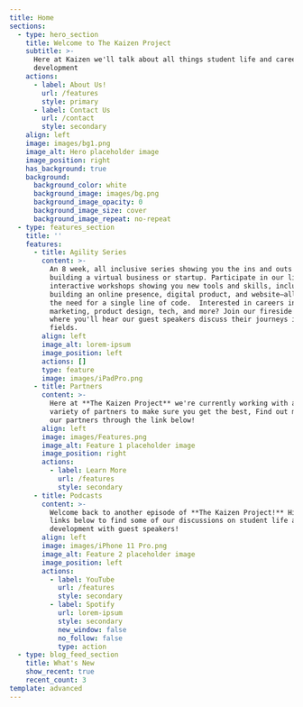 ```yaml
---
title: Home
sections:
  - type: hero_section
    title: Welcome to The Kaizen Project
    subtitle: >-
      Here at Kaizen we'll talk about all things student life and career
      development
    actions:
      - label: About Us!
        url: /features
        style: primary
      - label: Contact Us
        url: /contact
        style: secondary
    align: left
    image: images/bg1.png
    image_alt: Hero placeholder image
    image_position: right
    has_background: true
    background:
      background_color: white
      background_image: images/bg.png
      background_image_opacity: 0
      background_image_size: cover
      background_image_repeat: no-repeat
  - type: features_section
    title: ''
    features:
      - title: Agility Series
        content: >-
          An 8 week, all inclusive series showing you the ins and outs of
          building a virtual business or startup. Participate in our live
          interactive workshops showing you new tools and skills, including
          building an online presence, digital product, and website—all without
          the need for a single line of code.  Interested in careers in
          marketing, product design, tech, and more? Join our fireside chats,
          where you'll hear our guest speakers discuss their journeys in these
          fields.
        align: left
        image_alt: lorem-ipsum
        image_position: left
        actions: []
        type: feature
        image: images/iPadPro.png
      - title: Partners
        content: >-
          Here at **The Kaizen Project** we're currently working with a wide
          variety of partners to make sure you get the best, Find out more about
          our partners through the link below!
        align: left
        image: images/Features.png
        image_alt: Feature 1 placeholder image
        image_position: right
        actions:
          - label: Learn More
            url: /features
            style: secondary
      - title: Podcasts
        content: >-
          Welcome back to another episode of **The Kaizen Project!** Hit the
          links below to find some of our discussions on student life and career
          development with guest speakers!
        align: left
        image: images/iPhone 11 Pro.png
        image_alt: Feature 2 placeholder image
        image_position: left
        actions:
          - label: YouTube
            url: /features
            style: secondary
          - label: Spotify
            url: lorem-ipsum
            style: secondary
            new_window: false
            no_follow: false
            type: action
  - type: blog_feed_section
    title: What's New
    show_recent: true
    recent_count: 3
template: advanced
---
```

